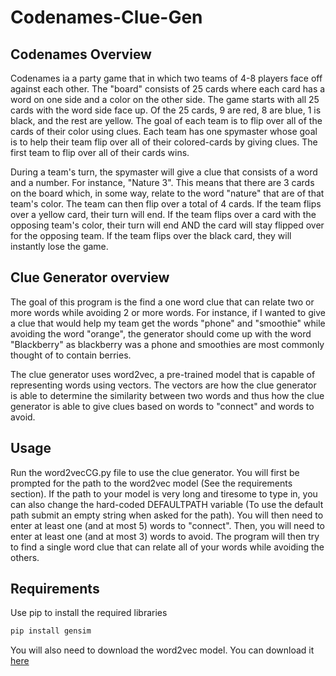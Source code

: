 # Codenames-Clue-Gen

## Codenames Overview

Codenames ia a party game that in which two teams of 4-8 players face off against each other. The "board" consists of 25 cards where each card has a word on one side and a color on the other side. The game starts with all 25 cards with the word side face up. Of the 25 cards, 9 are red, 8 are blue, 1 is black, and the rest are yellow. The goal of each team is to flip over all of the cards of their color using clues. Each team has one spymaster whose goal is to help their team flip over all of their colored-cards by giving clues. The first team to flip over all of their cards wins.

During a team's turn, the spymaster will give a clue that consists of a word and a number. For instance, "Nature 3". This means that there are 3 cards on the board which, in some way, relate to the word "nature" that are of that team's color. The team can then flip over a total of 4 cards. If the team flips over a yellow card, their turn will end. If the team flips over a card with the opposing team's color, their turn will end AND the card will stay flipped over for the opposing team. If the team flips over the black card, they will instantly lose the game.

## Clue Generator overview

The goal of this program is the find a one word clue that can relate two or more words while avoiding 2 or more words. For instance, if I wanted to give a clue that would help my team get the words "phone" and "smoothie" while avoiding the word "orange", the generator should come up with the word "Blackberry" as blackberry was a phone and smoothies are most commonly thought of to contain berries.

The clue generator uses word2vec, a pre-trained model that is capable of representing words using vectors. The vectors are how the clue generator is able to determine the similarity between two words and thus how the clue generator is able to give clues based on words to "connect" and words to avoid.

## Usage

Run the word2vecCG.py file to use the clue generator. You will first be prompted for the path to the word2vec model (See the requirements section). If the path to your model is very long and tiresome to type in, you can also change the hard-coded DEFAULTPATH variable (To use the default path submit an empty string when asked for the path). You will then need to enter at least one (and at most 5) words to "connect". Then, you will need to enter at least one (and at most 3) words to avoid. The program will then try to find a single word clue that can relate all of your words while avoiding the others.

## Requirements
Use pip to install the required libraries
```bash
pip install gensim
```
You will also need to download the word2vec model. You can download it [here](https://drive.google.com/file/d/0B7XkCwpI5KDYNlNUTTlSS21pQmM/edit)
